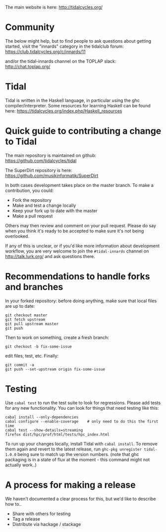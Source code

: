 The main website is here: http://tidalcycles.org/

# Community

The below might help, but to find people to ask questions about
getting started, visit the "innards" category in the tidalclub forum:
  https://club.tidalcycles.org/c/innards/11

and/or the tidal-innards channel on the TOPLAP slack:
  http://chat.toplap.org/

# Tidal

Tidal is written in the Haskell language, in particular using the ghc
compiler/interpreter. Some resources for learning Haskell can be found here: 
  https://tidalcycles.org/index.php/Haskell_resources

# Quick guide to contributing a change to Tidal

The main repository is maintained on github:
  https://github.com/tidalcycles/tidal

The SuperDirt repository is here:
  https://github.com/musikinformatik/SuperDirt

In both cases development takes place on the master branch. To make a
contribution, you could:

* Fork the repository
* Make and test a change locally
* Keep your fork up to date with the master
* Make a pull request

Others may then review and comment on your pull request. Please do say
when you think it's ready to be accepted to make sure it's not being
overlooked.

If any of this is unclear, or if you'd like more information about
development workflow, you are very welcome to join the
`#tidal-innards` channel on http://talk.lurk.org/ and ask questions
there.

# Recommendations to handle forks and branches

In your forked repository: before doing anything,
make sure that local files are up to date:
```
git checkout master
git fetch upstream
git pull upstream master
git push
```
Then to work on something, create a fresh branch:
```
git checkout -b fix-some-issue
```
edit files, test, etc. Finally:
```
git commit -a
git push --set-upstream origin fix-some-issue
```

# Testing

Use `cabal test` to run the test suite to look for regressions. Please
add tests for any new functionality. You can look for things that need
testing like this:

```
cabal install --only-dependencies
cabal configure --enable-coverage    # only need to do this the first time
cabal test --show-details=streaming
firefox dist/hpc/prof/html/tests/hpc_index.html
```

To run up your changes locally, install Tidal with `cabal install`. To remove them again and revert to the latest release, run `ghc-pkg unregister tidal-1.0.0` being sure to match up the version numbers. (note that ghc packaging is in a state of flux at the moment - this command might not actually work..)

# A process for making a release

We haven't documented a clear process for this, but we'd like to
describe how to..

* Share with others for testing
* Tag a release
* Distribute via hackage / stackage
